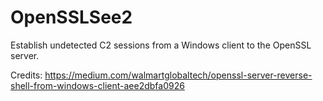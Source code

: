 # OpenSSLSee2
Establish undetected C2 sessions from a Windows client to the OpenSSL server.

Credits: https://medium.com/walmartglobaltech/openssl-server-reverse-shell-from-windows-client-aee2dbfa0926

